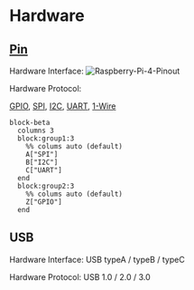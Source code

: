 # Hardware
## [Pin](https://en.wikipedia.org/wiki/Lead_(electronics))
Hardware Interface:
![Raspberry-Pi-4-Pinout](https://hackmd.io/_uploads/rJY5-alDeg.png)

Hardware Protocol:

[GPIO](https://en.wikipedia.org/wiki/General-purpose_input/output), [SPI](https://en.wikipedia.org/wiki/Serial_Peripheral_Interface), [I2C](https://en.wikipedia.org/wiki/I%C2%B2C), [UART](https://en.wikipedia.org/wiki/Universal_asynchronous_receiver-transmitter), [1-Wire](https://en.wikipedia.org/wiki/1-Wire)


``` mermaid
block-beta
  columns 3
  block:group1:3
    %% colums auto (default)
    A["SPI"]
    B["I2C"]
    C["UART"]
  end
  block:group2:3
    %% colums auto (default)
    Z["GPIO"]
  end
```

## USB

Hardware Interface:
USB typeA / typeB / typeC

Hardware Protocol:
USB 1.0 / 2.0 / 3.0